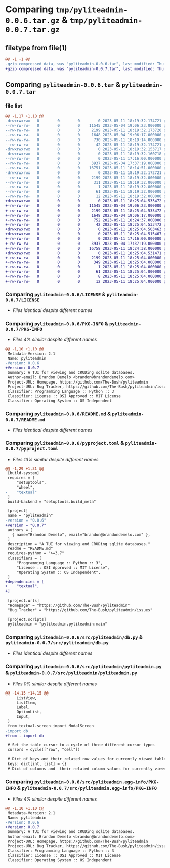 # Comparing `tmp/pyliteadmin-0.0.6.tar.gz` & `tmp/pyliteadmin-0.0.7.tar.gz`

## filetype from file(1)

```diff
@@ -1 +1 @@
-gzip compressed data, was "pyliteadmin-0.0.6.tar", last modified: Thu May 11 18:19:32 2023, max compression
+gzip compressed data, was "pyliteadmin-0.0.7.tar", last modified: Thu May 11 18:25:04 2023, max compression
```

## Comparing `pyliteadmin-0.0.6.tar` & `pyliteadmin-0.0.7.tar`

### file list

```diff
@@ -1,17 +1,18 @@
-drwxrwxrwx   0        0        0        0 2023-05-11 18:19:32.174721 pyliteadmin-0.0.6/
--rw-rw-rw-   0        0        0    11545 2023-05-04 19:06:23.000000 pyliteadmin-0.0.6/LICENSE
--rw-rw-rw-   0        0        0     2199 2023-05-11 18:19:32.173720 pyliteadmin-0.0.6/PKG-INFO
--rw-rw-rw-   0        0        0     1648 2023-05-04 19:06:17.000000 pyliteadmin-0.0.6/README.md
--rw-rw-rw-   0        0        0      730 2023-05-11 18:19:14.000000 pyliteadmin-0.0.6/pyproject.toml
--rw-rw-rw-   0        0        0       42 2023-05-11 18:19:32.174721 pyliteadmin-0.0.6/setup.cfg
-drwxrwxrwx   0        0        0        0 2023-05-11 18:19:32.153717 pyliteadmin-0.0.6/src/
-drwxrwxrwx   0        0        0        0 2023-05-11 18:19:32.160718 pyliteadmin-0.0.6/src/pyliteadmin/
--rw-rw-rw-   0        0        0        0 2023-05-11 17:16:00.000000 pyliteadmin-0.0.6/src/pyliteadmin/__init__.py
--rw-rw-rw-   0        0        0     3937 2023-05-04 17:37:19.000000 pyliteadmin-0.0.6/src/pyliteadmin/db.py
--rw-rw-rw-   0        0        0    16751 2023-05-11 18:14:51.000000 pyliteadmin-0.0.6/src/pyliteadmin/pyliteadmin.py
-drwxrwxrwx   0        0        0        0 2023-05-11 18:19:32.172721 pyliteadmin-0.0.6/src/pyliteadmin.egg-info/
--rw-rw-rw-   0        0        0     2199 2023-05-11 18:19:32.000000 pyliteadmin-0.0.6/src/pyliteadmin.egg-info/PKG-INFO
--rw-rw-rw-   0        0        0      311 2023-05-11 18:19:32.000000 pyliteadmin-0.0.6/src/pyliteadmin.egg-info/SOURCES.txt
--rw-rw-rw-   0        0        0        1 2023-05-11 18:19:32.000000 pyliteadmin-0.0.6/src/pyliteadmin.egg-info/dependency_links.txt
--rw-rw-rw-   0        0        0       61 2023-05-11 18:19:32.000000 pyliteadmin-0.0.6/src/pyliteadmin.egg-info/entry_points.txt
--rw-rw-rw-   0        0        0       12 2023-05-11 18:19:32.000000 pyliteadmin-0.0.6/src/pyliteadmin.egg-info/top_level.txt
+drwxrwxrwx   0        0        0        0 2023-05-11 18:25:04.533472 pyliteadmin-0.0.7/
+-rw-rw-rw-   0        0        0    11545 2023-05-04 19:06:23.000000 pyliteadmin-0.0.7/LICENSE
+-rw-rw-rw-   0        0        0     2199 2023-05-11 18:25:04.533472 pyliteadmin-0.0.7/PKG-INFO
+-rw-rw-rw-   0        0        0     1648 2023-05-04 19:06:17.000000 pyliteadmin-0.0.7/README.md
+-rw-rw-rw-   0        0        0      752 2023-05-11 18:24:37.000000 pyliteadmin-0.0.7/pyproject.toml
+-rw-rw-rw-   0        0        0       42 2023-05-11 18:25:04.533472 pyliteadmin-0.0.7/setup.cfg
+drwxrwxrwx   0        0        0        0 2023-05-11 18:25:04.503463 pyliteadmin-0.0.7/src/
+drwxrwxrwx   0        0        0        0 2023-05-11 18:25:04.515467 pyliteadmin-0.0.7/src/pyliteadmin/
+-rw-rw-rw-   0        0        0        0 2023-05-11 17:16:00.000000 pyliteadmin-0.0.7/src/pyliteadmin/__init__.py
+-rw-rw-rw-   0        0        0     3937 2023-05-04 17:37:19.000000 pyliteadmin-0.0.7/src/pyliteadmin/db.py
+-rw-rw-rw-   0        0        0    16758 2023-05-11 18:24:38.000000 pyliteadmin-0.0.7/src/pyliteadmin/pyliteadmin.py
+drwxrwxrwx   0        0        0        0 2023-05-11 18:25:04.531471 pyliteadmin-0.0.7/src/pyliteadmin.egg-info/
+-rw-rw-rw-   0        0        0     2199 2023-05-11 18:25:04.000000 pyliteadmin-0.0.7/src/pyliteadmin.egg-info/PKG-INFO
+-rw-rw-rw-   0        0        0      349 2023-05-11 18:25:04.000000 pyliteadmin-0.0.7/src/pyliteadmin.egg-info/SOURCES.txt
+-rw-rw-rw-   0        0        0        1 2023-05-11 18:25:04.000000 pyliteadmin-0.0.7/src/pyliteadmin.egg-info/dependency_links.txt
+-rw-rw-rw-   0        0        0       61 2023-05-11 18:25:04.000000 pyliteadmin-0.0.7/src/pyliteadmin.egg-info/entry_points.txt
+-rw-rw-rw-   0        0        0        8 2023-05-11 18:25:04.000000 pyliteadmin-0.0.7/src/pyliteadmin.egg-info/requires.txt
+-rw-rw-rw-   0        0        0       12 2023-05-11 18:25:04.000000 pyliteadmin-0.0.7/src/pyliteadmin.egg-info/top_level.txt
```

### Comparing `pyliteadmin-0.0.6/LICENSE` & `pyliteadmin-0.0.7/LICENSE`

 * *Files identical despite different names*

### Comparing `pyliteadmin-0.0.6/PKG-INFO` & `pyliteadmin-0.0.7/PKG-INFO`

 * *Files 4% similar despite different names*

```diff
@@ -1,10 +1,10 @@
 Metadata-Version: 2.1
 Name: pyliteadmin
-Version: 0.0.6
+Version: 0.0.7
 Summary: A TUI for viewing and CRUDing sqlite databases.
 Author-email: Brandon Demelo <brandon@brandondemelo.com>
 Project-URL: Homepage, https://github.com/The-Bush/pyliteadmin
 Project-URL: Bug Tracker, https://github.com/The-Bush/pyliteadmin/issues
 Classifier: Programming Language :: Python :: 3
 Classifier: License :: OSI Approved :: MIT License
 Classifier: Operating System :: OS Independent
```

### Comparing `pyliteadmin-0.0.6/README.md` & `pyliteadmin-0.0.7/README.md`

 * *Files identical despite different names*

### Comparing `pyliteadmin-0.0.6/pyproject.toml` & `pyliteadmin-0.0.7/pyproject.toml`

 * *Files 13% similar despite different names*

```diff
@@ -1,29 +1,31 @@
 [build-system]
 requires = [
     "setuptools",
     "wheel",
-    "textual"
 ]
 build-backend = "setuptools.build_meta"
 
 [project]
 name = "pyliteadmin"
-version = "0.0.6"
+version = "0.0.7"
 authors = [
   { name="Brandon Demelo", email="brandon@brandondemelo.com" },
 ]
 description = "A TUI for viewing and CRUDing sqlite databases."
 readme = "README.md"
 requires-python = ">=3.7"
 classifiers = [
     "Programming Language :: Python :: 3",
     "License :: OSI Approved :: MIT License",
     "Operating System :: OS Independent",
 ]
+dependencies = [
+    "textual",
+]
 
 [project.urls]
 "Homepage" = "https://github.com/The-Bush/pyliteadmin"
 "Bug Tracker" = "https://github.com/The-Bush/pyliteadmin/issues"
 
 [project.scripts]
 pyliteadmin = "pyliteadmin.pyliteadmin:main"
```

### Comparing `pyliteadmin-0.0.6/src/pyliteadmin/db.py` & `pyliteadmin-0.0.7/src/pyliteadmin/db.py`

 * *Files identical despite different names*

### Comparing `pyliteadmin-0.0.6/src/pyliteadmin/pyliteadmin.py` & `pyliteadmin-0.0.7/src/pyliteadmin/pyliteadmin.py`

 * *Files 0% similar despite different names*

```diff
@@ -14,15 +14,15 @@
     ListView,
     ListItem,
     Label,
     OptionList,
     Input,
 )
 from textual.screen import ModalScreen
-import db
+from . import db
 
 # Set the table cursor to a cycle of three different cursor types
 cursors = cycle(["row", "cell"])
 
 # Dict of keys and their related row values for currently viewed table
 keys: dict[int, list] = {}
 # Dict of columns and  their related column values for currently viewed table
```

### Comparing `pyliteadmin-0.0.6/src/pyliteadmin.egg-info/PKG-INFO` & `pyliteadmin-0.0.7/src/pyliteadmin.egg-info/PKG-INFO`

 * *Files 4% similar despite different names*

```diff
@@ -1,10 +1,10 @@
 Metadata-Version: 2.1
 Name: pyliteadmin
-Version: 0.0.6
+Version: 0.0.7
 Summary: A TUI for viewing and CRUDing sqlite databases.
 Author-email: Brandon Demelo <brandon@brandondemelo.com>
 Project-URL: Homepage, https://github.com/The-Bush/pyliteadmin
 Project-URL: Bug Tracker, https://github.com/The-Bush/pyliteadmin/issues
 Classifier: Programming Language :: Python :: 3
 Classifier: License :: OSI Approved :: MIT License
 Classifier: Operating System :: OS Independent
```

